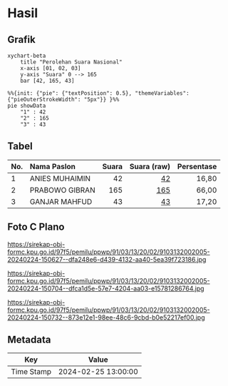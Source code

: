 # Hasil

## Grafik

```mermaid
xychart-beta
    title "Perolehan Suara Nasional"
    x-axis [01, 02, 03]
    y-axis "Suara" 0 --> 165
    bar [42, 165, 43]
```

```mermaid
%%{init: {"pie": {"textPosition": 0.5}, "themeVariables": {"pieOuterStrokeWidth": "5px"}} }%%
pie showData
    "1" : 42
    "2" : 165
    "3" : 43
```

## Tabel

| No. | Nama Paslon    | Suara | Suara (raw) | Persentase |
|:--- |:-------------- | -----:| -----------:| ----------:|
| 1   | ANIES MUHAIMIN | 42    | [42][p-1]   | 16,80      |
| 2   | PRABOWO GIBRAN | 165   | [165][p-2]  | 66,00      |
| 3   | GANJAR MAHFUD  | 43    | [43][p-3]   | 17,20      |


[p-1]: https://github.com/gigit-pemilu/pemilu-2024/blob/main/pilpres/hitung-suara/sub/91-papua/sub/03-jayapura/sub/13-waibu/sub/2002-doyo-lama/sub/005-tps/sub/paslon-1.txt
[p-2]: https://github.com/gigit-pemilu/pemilu-2024/blob/main/pilpres/hitung-suara/sub/91-papua/sub/03-jayapura/sub/13-waibu/sub/2002-doyo-lama/sub/005-tps/sub/paslon-2.txt
[p-3]: https://github.com/gigit-pemilu/pemilu-2024/blob/main/pilpres/hitung-suara/sub/91-papua/sub/03-jayapura/sub/13-waibu/sub/2002-doyo-lama/sub/005-tps/sub/paslon-3.txt

## Foto C Plano

https://sirekap-obj-formc.kpu.go.id/97f5/pemilu/ppwp/91/03/13/20/02/9103132002005-20240224-150627--dfa248e6-d439-4132-aa40-5ea39f723186.jpg

https://sirekap-obj-formc.kpu.go.id/97f5/pemilu/ppwp/91/03/13/20/02/9103132002005-20240224-150704--dfca1d5e-57e7-4204-aa03-e15781286764.jpg

https://sirekap-obj-formc.kpu.go.id/97f5/pemilu/ppwp/91/03/13/20/02/9103132002005-20240224-150732--873e12e1-98ee-48c6-9cbd-b0e52217ef00.jpg


## Metadata

| Key        | Value               |
| ---------- | ------------------- |
| Time Stamp | 2024-02-25 13:00:00 |



